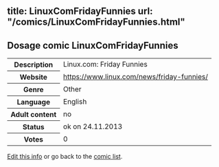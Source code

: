 title: LinuxComFridayFunnies
url: "/comics/LinuxComFridayFunnies.html"
---
Dosage comic LinuxComFridayFunnies
-----------------------------------------

<p id="msg"></p>
<script type="text/javascript">
if (window.location.search === '?edit_info_mail=sent_ok') {
  var elem = document.getElementById("msg");
  elem.innerHTML = 'Edited information sucessfully sent for review, which is usually done daily. Thanks!';
  elem.className = 'ok';
}
</script>
<table class="comicinfo">
<tr>
<th>Description</th><td>Linux.com: Friday Funnies</td>
</tr>
<tr>
<th>Website</th><td><a href="https://www.linux.com/news/friday-funnies/">https://www.linux.com/news/friday-funnies/</a></td>
</tr>
<tr>
<th>Genre</th><td>Other</td>
</tr>
<tr>
<th>Language</th><td>English</td>
</tr>
<tr>
<th>Adult content</th><td>no</td>
</tr>
<tr>
<th>Status</th><td>ok on 24.11.2013</td>
</tr>
<tr>
<th>Votes</th><td>0</td>
</tr>
</table>

[Edit this info](LinuxComFridayFunnies_edit.html) or go back to the [comic list](../comic-index.html).
